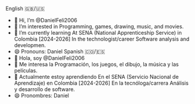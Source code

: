 English 🇬🇧/🇺🇸
- 👋 Hi, I’m @DanielFeli2006
- 👀 I’m interested in Programming, games, drawing, music, and movies.
- 🌱 I’m currently learning At SENA (National Apprenticeship Service) in Colombia [2024-2026] In the technologist/career Software analysis and developmen.
- 😄 Pronouns: Daniel
Spanish 🇨🇴/🇪🇸
- 👋 Hola, soy @DanielFeli2006
- 👀 Me interesa la Programación, los juegos, el dibujo, la música y las películas.
- 🌱 Actualmente estoy aprendiendo En el SENA (Servicio Nacional de Aprendizaje) en Colombia [2024-2026] En la tecnóloga/carrera Análisis y desarrollo de software.
- 😄 Pronombres: Daniel
<!---
DanielFeli2006/DanielFeli2006 is a ✨ special ✨ repository because its `README.md` (this file) appears on your GitHub profile.
You can click the Preview link to take a look at your changes.
--->
